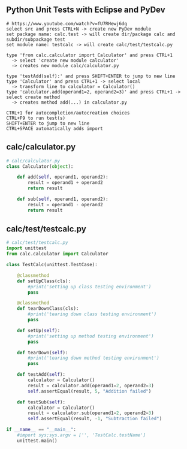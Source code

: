 ## Python Unit Tests with Eclipse and PyDev
    # https://www.youtube.com/watch?v=fU7RHewj6dg
    select src and press CTRL+N -> create new PyDev module
    set package name: calc.test -> will create dir/package calc and subdir/subpackage test
    set module name: testcalc -> will create calc/test/testcalc.py

    type 'from calc.calculator import Calculator' and press CTRL+1
      -> select 'create new module calculator'
      -> creates new module calc/calculator.py

    type 'testAdd(self):' and press SHIFT+ENTER to jump to new line
    type 'Calculator' and press CTRL+1 -> select local
      -> transform line to calculator = Calculator()
    type 'calculator.add(operand1=2, operand2=3)' and press CTRL+1 -> select create method
      -> creates method add(...) in calculator.py

    CTRL+1 for autocompletion/autocreation choices
    CTRL+F9 to run test(s)
    SHIFT+ENTER to jump to new line
    CTRL+SPACE automatically adds import
    
## calc/calculator.py
```python
# calc/calculator.py
class Calculator(object):

    def add(self, operand1, operand2):
        result = operand1 + operand2
        return result

    def sub(self, operand1, operand2):
        result = operand1 - operand2
        return result
```
## calc/test/testcalc.py
```python
# calc/test/testcalc.py
import unittest
from calc.calculator import Calculator

class TestCalc(unittest.TestCase):

    @classmethod
    def setUpClass(cls):
        #print('setting up class testing environment')
        pass

    @classmethod
    def tearDownClass(cls):
        #print('tearing down class testing environment')
        pass

    def setUp(self):
        #print('setting up method testing environment')
        pass

    def tearDown(self):
        #print('tearing down method testing environment')
        pass

    def testAdd(self):
        calculator = Calculator()
        result = calculator.add(operand1=2, operand2=3)
        self.assertEqual(result, 5, "Addition failed")

    def testSub(self):
        calculator = Calculator()
        result = calculator.sub(operand1=2, operand2=3)
        self.assertEqual(result, -1, "Subtraction failed")

if __name__ == "__main__":
    #import sys;sys.argv = ['', 'TestCalc.testName']
    unittest.main()
```
